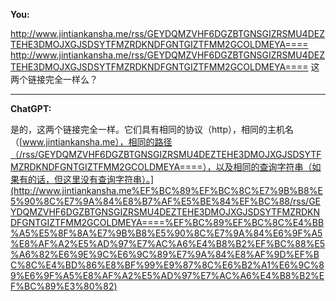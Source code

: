 **You:**

http://www.jintiankansha.me/rss/GEYDQMZVHF6DGZBTGNSGIZRSMU4DEZTEHE3DMOJXGJSDSYTFMZRDKNDFGNTGIZTFMM2GCOLDMEYA==== http://www.jintiankansha.me/rss/GEYDQMZVHF6DGZBTGNSGIZRSMU4DEZTEHE3DMOJXGJSDSYTFMZRDKNDFGNTGIZTFMM2GCOLDMEYA==== 这两个链接完全一样么？

* * *

**ChatGPT:**

是的，这两个链接完全一样。它们具有相同的协议（http），相同的主机名（[www.jintiankansha.me），相同的路径（/rss/GEYDQMZVHF6DGZBTGNSGIZRSMU4DEZTEHE3DMOJXGJSDSYTFMZRDKNDFGNTGIZTFMM2GCOLDMEYA====），以及相同的查询字符串（如果有的话，但这里没有查询字符串）。](http://www.jintiankansha.me%EF%BC%89%EF%BC%8C%E7%9B%B8%E5%90%8C%E7%9A%84%E8%B7%AF%E5%BE%84%EF%BC%88/rss/GEYDQMZVHF6DGZBTGNSGIZRSMU4DEZTEHE3DMOJXGJSDSYTFMZRDKNDFGNTGIZTFMM2GCOLDMEYA====%EF%BC%89%EF%BC%8C%E4%BB%A5%E5%8F%8A%E7%9B%B8%E5%90%8C%E7%9A%84%E6%9F%A5%E8%AF%A2%E5%AD%97%E7%AC%A6%E4%B8%B2%EF%BC%88%E5%A6%82%E6%9E%9C%E6%9C%89%E7%9A%84%E8%AF%9D%EF%BC%8C%E4%BD%86%E8%BF%99%E9%87%8C%E6%B2%A1%E6%9C%89%E6%9F%A5%E8%AF%A2%E5%AD%97%E7%AC%A6%E4%B8%B2%EF%BC%89%E3%80%82)